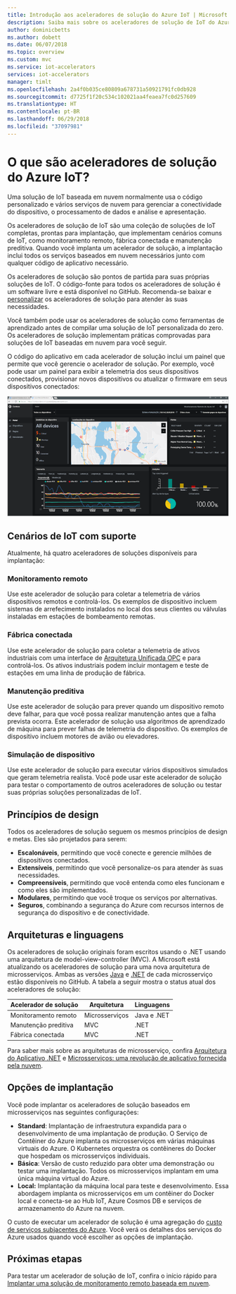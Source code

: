 ```yaml
---
title: Introdução aos aceleradores de solução do Azure IoT | Microsoft Docs
description: Saiba mais sobre os aceleradores de solução de IoT do Azure. Os aceleradores de solução de IoT são soluções de IoT completas, de ponta a ponta e prontas para implantação.
author: dominicbetts
ms.author: dobett
ms.date: 06/07/2018
ms.topic: overview
ms.custom: mvc
ms.service: iot-accelerators
services: iot-accelerators
manager: timlt
ms.openlocfilehash: 2a4f0b035ce80809a678731a50921791fc0db928
ms.sourcegitcommit: d7725f1f20c534c102021aa4feaea7fc0d257609
ms.translationtype: HT
ms.contentlocale: pt-BR
ms.lasthandoff: 06/29/2018
ms.locfileid: "37097981"
---
```

# <a name="what-are-azure-iot-solution-accelerators"></a>O que são aceleradores de solução do Azure IoT?

Uma solução de IoT baseada em nuvem normalmente usa o código personalizado e vários serviços de nuvem para gerenciar a conectividade do dispositivo, o processamento de dados e análise e apresentação.

Os aceleradores de solução de IoT são uma coleção de soluções de IoT completas, prontas para implantação, que implementam cenários comuns de IoT, como monitoramento remoto, fábrica conectada e manutenção preditiva. Quando você implanta um acelerador de solução, a implantação inclui todos os serviços baseados em nuvem necessários junto com qualquer código de aplicativo necessário.

Os aceleradores de solução são pontos de partida para suas próprias soluções de IoT. O código-fonte para todos os aceleradores de solução é um software livre e está disponível no GitHub. Recomenda-se baixar e [personalizar](iot-accelerators-remote-monitoring-customize.md) os aceleradores de solução para atender às suas necessidades.

Você também pode usar os aceleradores de solução como ferramentas de aprendizado antes de compilar uma solução de IoT personalizada do zero. Os aceleradores de solução implementam práticas comprovadas para soluções de IoT baseadas em nuvem para você seguir.

O código do aplicativo em cada acelerador de solução inclui um painel que permite que você gerencie o acelerador de solução. Por exemplo, você pode usar um painel para exibir a telemetria dos seus dispositivos conectados, provisionar novos dispositivos ou atualizar o firmware em seus dispositivos conectados:

[![Painel da solução](./media/about-iot-accelerators/dashboard-inline.png)](./media/about-iot-accelerators/dashboard-expanded.png#lightbox)

## <a name="supported-iot-scenarios"></a>Cenários de IoT com suporte

Atualmente, há quatro aceleradores de soluções disponíveis para implantação:

### <a name="remote-monitoring"></a>Monitoramento remoto

Use este acelerador de solução para coletar a telemetria de vários dispositivos remotos e controlá-los. Os exemplos de dispositivo incluem sistemas de arrefecimento instalados no local dos seus clientes ou válvulas instaladas em estações de bombeamento remotas.

### <a name="connected-factory"></a>Fábrica conectada

Use este acelerador de solução para coletar a telemetria de ativos industriais com uma interface de [Arquitetura Unificada OPC](https://opcfoundation.org/about/opc-technologies/opc-ua/) e para controlá-los. Os ativos industriais podem incluir montagem e teste de estações em uma linha de produção de fábrica.

### <a name="predictive-maintenance"></a>Manutenção preditiva

Use este acelerador de solução para prever quando um dispositivo remoto deve falhar, para que você possa realizar manutenção antes que a falha prevista ocorra. Este acelerador de solução usa algoritmos de aprendizado de máquina para prever falhas de telemetria do dispositivo. Os exemplos de dispositivo incluem motores de avião ou elevadores.

### <a name="device-simulation"></a>Simulação de dispositivo

Use este acelerador de solução para executar vários dispositivos simulados que geram telemetria realista. Você pode usar este acelerador de solução para testar o comportamento de outros aceleradores de solução ou testar suas próprias soluções personalizadas de IoT.

## <a name="design-principles"></a>Princípios de design

Todos os aceleradores de solução seguem os mesmos princípios de design e metas. Eles são projetados para serem:

* **Escalonáveis**, permitindo que você conecte e gerencie milhões de dispositivos conectados.
* **Extensíveis**, permitindo que você personalize-os para atender às suas necessidades.
* **Compreensíveis**, permitindo que você entenda como eles funcionam e como eles são implementados.
* **Modulares**, permitindo que você troque os serviços por alternativas.
* **Seguros**, combinando a segurança do Azure com recursos internos de segurança do dispositivo e de conectividade.

## <a name="architectures-and-languages"></a>Arquiteturas e linguagens

Os aceleradores de solução originais foram escritos usando o .NET usando uma arquitetura de model-view-controller (MVC). A Microsoft está atualizando os aceleradores de solução para uma nova arquitetura de microsserviços. Ambas as versões [Java](https://github.com/Azure/azure-iot-pcs-remote-monitoring-java) e [.NET](https://github.com/Azure/azure-iot-pcs-remote-monitoring-dotnet) de cada microsserviço estão disponíveis no GitHub. A tabela a seguir mostra o status atual dos aceleradores de solução:

| Acelerador de solução   | Arquitetura  | Linguagens     |
| ---------------------- | ------------- | ------------- |
| Monitoramento remoto      | Microsserviços | Java e .NET |
| Manutenção preditiva | MVC           | .NET          |
| Fábrica conectada      | MVC           | .NET          |

Para saber mais sobre as arquiteturas de microsserviço, confira [Arquitetura do Aplicativo .NET](https://www.microsoft.com/net/learn/architecture) e [Microsserviços: uma revolução de aplicativo fornecida pela nuvem](https://azure.microsoft.com/blog/microservices-an-application-revolution-powered-by-the-cloud/).

## <a name="deployment-options"></a>Opções de implantação

Você pode implantar os aceleradores de solução baseados em microsserviços nas seguintes configurações:

* **Standard**: Implantação de infraestrutura expandida para o desenvolvimento de uma implantação de produção. O Serviço de Contêiner do Azure implanta os microsserviços em várias máquinas virtuais do Azure. O Kubernetes orquestra os contêineres do Docker que hospedam os microsserviços individuais.
* **Básica**: Versão de custo reduzido para obter uma demonstração ou testar uma implantação. Todos os microsserviços implantam em uma única máquina virtual do Azure.
* **Local:** Implantação da máquina local para teste e desenvolvimento. Essa abordagem implanta os microsserviços em um contêiner do Docker local e conecta-se ao Hub IoT, Azure Cosmos DB e serviços de armazenamento do Azure na nuvem.

O custo de executar um acelerador de solução é uma agregação do [custo de serviços subjacentes do Azure](https://azure.microsoft.com/pricing). Você verá os detalhes dos serviços do Azure usados quando você escolher as opções de implantação.

## <a name="next-steps"></a>Próximas etapas

Para testar um acelerador de solução de IoT, confira o início rápido para [Implantar uma solução de monitoramento remoto baseada em nuvem](quickstart-remote-monitoring-deploy.md).
